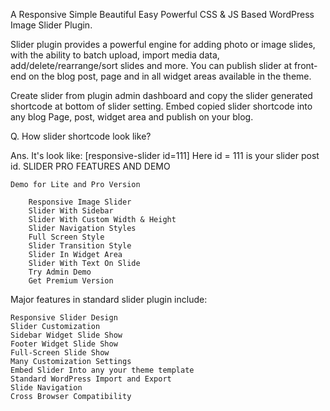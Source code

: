 A Responsive Simple Beautiful Easy Powerful CSS & JS Based WordPress Image Slider Plugin.

Slider plugin provides a powerful engine for adding photo or image slides, with the ability to batch upload, import media data, add/delete/rearrange/sort slides and more. You can publish slider at front-end on the blog post, page and in all widget areas available in the theme.

Create slider from plugin admin dashboard and copy the slider generated shortcode at bottom of slider setting. Embed copied slider shortcode into any blog Page, post, widget area and publish on your blog.

Q. How slider shortcode look like?

Ans. It's look like: [responsive-slider id=111] Here id = 111 is your slider post id.
SLIDER PRO FEATURES AND DEMO

    Demo for Lite and Pro Version

        Responsive Image Slider
        Slider With Sidebar
        Slider With Custom Width & Height
        Slider Navigation Styles
        Full Screen Style
        Slider Transition Style
        Slider In Widget Area
        Slider With Text On Slide
        Try Admin Demo
        Get Premium Version

Major features in standard slider plugin include:

    Responsive Slider Design
    Slider Customization
    Sidebar Widget Slide Show
    Footer Widget Slide Show
    Full-Screen Slide Show
    Many Customization Settings
    Embed Slider Into any your theme template
    Standard WordPress Import and Export
    Slide Navigation
    Cross Browser Compatibility
